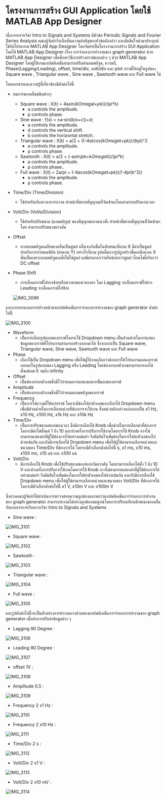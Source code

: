 # โครงงานการสร้าง GUI Application โดยใช้ MATLAB App Designer

เนื่องจากรายวิชา Intro to Signals and Systems มีหัวข้อ Periodic Signals and Fourier Series Analysis คณะผู้จัดทำจึงเล็งเห็นความสำคัญของหัวข้อดังกล่าว และตัดสินใจนำมาประยุกต์ใช้กับโปรแกรม MATLAB App Designer โดยจัดทำเป็นโครงงานการสร้าง GUI Application โดยใช้ MATLAB App Designer เรื่อง การจำลองการทำงานของ graph generator ด้วย MATLAB App Designer เพื่อศึกษาวิธีการสร้างกราฟแบบต่าง ๆ ด้วย MATLAB App Designer โดยผู้ใช้งานแอปพลิเคชันสามารถปรับค่าแอมพลิจูด, ความถี่, Phase(Lagging/Leading), offset, time/div, volt/div และ plot กราฟให้อยู่ในรูปของ Square wave , Triangular wave , Sine wave , Sawtooth wave และ Full wave ได้

โดยเอกสารและความรู้ที่เกี่ยวข้องมีดังต่อไปนี้
- สมการของคลื่นชนิดต่างๆ
  - Square wave :
    X(t) =  4a*sin(k*Omega*t+p*k))/(pi*k)
    - a  controls the amplitude.
    - p  controls phase.
  - Sine wave :
    f(x) = ±a⋅sin(b(x+c))+d;
    - a  controls the amplitude.
    - d controls the vertical shift. 
    - b controls the horizontal stretch.
  - Triangular wave :
    X(t) = a/2 + ((-4*a)*cos(k*Omega*t+p*k))/(k*pi)^2
    - a controls the amplitude.
    - p  controls phase.
  - Sawtooth :
    X(t) = a/2 + (-a*sin(p*k+k*Omega*t))/(pi*k)
    - a  controls the amplitude.
    - p  controls phase..
  - Full wave :
    X(t) = 2a/pi + (-4acos(k*Omega*t+p*k))/(-4pi*(k^2))
    - a  controls the amplitude.
    - p  controls phase.
- Time/Div  (Time/Division)
  - ใช้สำหรับเลือกเวลาการกวาด ทําหน้าที่ขยายสัญญาณที่วัดเข้ามาโดยสามารถปรับคาบเวลา
- Volt/Div (Volts/Division)
  - ใช้สำหรับปรับขนาด (แอมพลิจูด) ของสัญญาณทางแนวตั้ง ทําหน้าที่ขยายสัญญาณที่วัดเข้ามาโดย สามารถปรับขนาดแรงดัน
- Offset
  - หากแอมพลิจูดเฉลี่ยของคลื่นเป็นศูนย์ คลื่นจะเกิดขึ้นในลักษณะที่แกน X มีค่าเป็นศูนย์สำหรับการกำหนดพิกัด (ค่าแกน Y) อย่างไรก็ตาม รูปคลื่นบางรูปถูกสร้างขึ้นเหนือแกน X นั่นเป็นเพราะแอมพลิจูดเฉลี่ยไม่ใช่ศูนย์ แต่มีค่ามากกว่าหรือน้อยกว่าศูนย์ เงื่อนไขนี้เรียกว่า DC offset
- Phase Shift
  - การเลื่อนกราฟไปทางซ้ายหรือขวาตามหน่วยองศา โดย Lagging จะเลื่อนกราฟไปขวา Leading จะเลื่อนกราฟไปซ้าย
  
  ![IMG_3099](https://user-images.githubusercontent.com/88374397/142239910-66e78404-7db2-4e19-b3fb-7c3ebf1743d3.jpg)

และการออกแบบการสร้างหน้าตาแอปพลิเคชันการจำลองการทำงานของ graph generator ดังต่อไปนี้

![IMG_3100](https://user-images.githubusercontent.com/88374397/142241751-32e3eca0-42d8-4354-9800-7911a59f8556.jpg)

- Waveform
  - เป็นการเลือกรูปแบบของกราฟโดยจะใช้ Dropdown menu เป็นส่วนช่วยในการแสดงข้อมูลของกราฟที่โปรแกรมสามารถสร้างออกมาได้ ซึ่งจะแบ่งเป็น Square wave, Triangular wave, Sine wave, Sawtooth wave และ Full wave
- Phase
  - เลือกใช้เป็น Dropdown menu เพื่อให้ผู้ใช้งานเลือกว่าต้องการให้โปรแกรมแสดงกราฟออกมาในรูปแบบของ Lagging หรือ Leading โดยช่องกรอกตัวเลขสามารถกรอกได้ตั้งแต่เลข 0 จนถึง infinity
- Offset
  - เป็นช่องกรอกตัวเลขซึ่งมีไว้กำหนดการแสดงผลการขึ้นลงของกราฟ
- Amplitude
  - เป็นช่องกรอกตัวเลขซึ่งมีไว้กำหนดเเอมพลิจูดของกราฟ
- Frequency
  - เป็นการใส่ความถี่ให้แก่กราฟ โดยจะมีช่องใส่ค่าตัวเลขและเลือกใช้ Dropdown menu เพื่อมีส่วนช่วยในการเลือกหน่วยที่ต้องการจะใช้งาน ซึ่งหน่วยดังกล่าวแบ่งออกเป็น x1 Hz, x10 Hz, x100 Hz, x1k Hz และ x10k Hz
- Time/Div
  - เป็นการปรับขนาดสเกลของเวลา ซึ่งมีการเลือกใช้ Knob เพื่อช่วยในการเลือกค่าที่ต้องการโดยจะมีค่าได้ตั้งแต่ 1 ถึง 10 และบ้างครั้งการปรับการใช้งานโดยการใช้ Knob อาจไม่สามารถแสดงค่าที่ผู้ใช้ต้องการได้อย่างแม่นยำ จึงตัดสินใจเพิ่มช่องในการใส่ค่าตัวเลขลงไปด้วยเช่นกัน และยังมีการเลือกใช้ Dropdown menu เพื่อให้ผู้ใช้สามารถเลือกหน่วยและขนาดของ Time/Div ที่ต้องการได้ โดยจะมีตัวเลือกดังต่อไปนี้ s, x1 ms, x10 ms, x100 ms, x10 us และ x100 us
- Volt/Div
  - มีการเลือกใช้ Knob เพื่อใช้ปรับขนาดของสเกลวัดแรงดัน โดยสามารถเลือกได้ตั้ง 1 ถึง 10 V และบ้างครั้งการปรับการใช้งานโดยการใช้ Knob อาจไม่สามารถแสดงค่าที่ผู้ใช้ต้องการได้อย่างแม่นยำ จึงตัดสินใจเพิ่มช่องในการใส่ค่าตัวเลขลงไปด้วยเช่นกัน และยังมีการเลือกใช้ Dropdown menu เพื่อให้ผู้ใช้สามารถเลือกหน่วยและขนาดของ Volt/Div ที่ต้องการได้ โดยจะมีตัวเลือกดังต่อไปนี้ x1 V, x10m V และ x100m V

ซึ่งทางคณะผู้จัดทำได้ดำเนินการตรวจสอบความถูกต้องและพบว่าแอปพลิเคชันการจำลองการทำงานของ graph generator สามารถทำงานได้อย่างถูกต้องสมบูรณ์โดยการเปรียบเทียบลักษณะของคลื่นกับเอกสารการเรียนรายวิชา Intro to Signals and Systems
  - Sine wave :
  
![IMG_3101](https://user-images.githubusercontent.com/88374397/142245524-1d4ec112-f18e-4778-9be4-9bbf068a50d4.jpg)

  - Square wave :
  
![IMG_3102](https://user-images.githubusercontent.com/88374397/142245546-6726dd46-495a-4177-93c4-ccd0255fd06c.jpg)

  - Sawtooth :
  
![IMG_3103](https://user-images.githubusercontent.com/88374397/142245566-a269b771-7612-4293-bc5a-43a632d33312.jpg)

  - Triangular wave :
  
![IMG_3104](https://user-images.githubusercontent.com/88374397/142245582-7ed2f734-119a-4b2d-9db2-a6464ba60c4d.jpg)

  - Full wave :

![IMG_3105](https://user-images.githubusercontent.com/88374397/142245594-dd9fb0a6-8910-42da-ac15-2fa06db6aaac.jpg)

และรูปดังต่อไปนี้จะเป็นตัวอย่างการทำงานบางส่วนของแอปพลิเคชันการจำลองการทำงานของ graph generator เมื่อทำการปรับค่าข้อมูลต่าง ๆ
  - Lagging 90 Degree :
  
 ![IMG_3106](https://user-images.githubusercontent.com/88374397/142247340-ecc5b3a1-39b4-45ba-b5bd-c5a8af1d5e16.jpg)

  - Leading 90 Degree :
  
![IMG_3107](https://user-images.githubusercontent.com/88374397/142247430-5735fde7-98e0-4bc0-80f9-e42d5a4a7ea5.jpg)

  - offset 1V :
  
![IMG_3108](https://user-images.githubusercontent.com/88374397/142247457-8462fa0e-3e4f-4efc-acc7-5e1bfa5104e3.jpg)

  - Amplitude 0.5 :
  
![IMG_3109](https://user-images.githubusercontent.com/88374397/142247474-ddac9497-64f7-4632-9a2c-58e715fd17b1.jpg)

  - Frequency 2 x1 Hz :
  
![IMG_3110](https://user-images.githubusercontent.com/88374397/142247501-cd17544a-b167-46ab-afdb-80a67a9f1a0d.jpg)

  - Frequency 2 x10 Hz :
  
![IMG_3111](https://user-images.githubusercontent.com/88374397/142247516-e0c137e5-ea18-47ed-bb2c-fddad8c641dd.jpg)

  - Time/Div 2 s :
  
![IMG_3112](https://user-images.githubusercontent.com/88374397/142247532-1682da0f-87ec-43e0-a0ff-90b46c31ffa5.jpg)

  - Volt/Div 2 x1 V :
  
![IMG_3113](https://user-images.githubusercontent.com/88374397/142247543-02fb250d-14eb-45e7-bef6-c77350975aa8.jpg)

  - Volt/Div 2 x10 mV :
  
![IMG_3114](https://user-images.githubusercontent.com/88374397/142247550-470b78dd-ec4d-412c-b8bf-366b97d65ea8.jpg)
